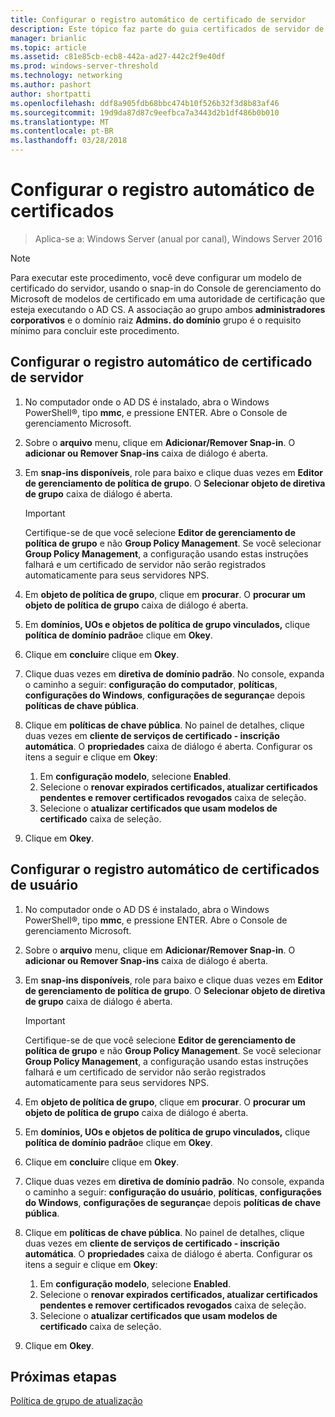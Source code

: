 ```yaml
---
title: Configurar o registro automático de certificado de servidor
description: Este tópico faz parte do guia certificados de servidor de implantação para 802.1 X com e sem fio implantações
manager: brianlic
ms.topic: article
ms.assetid: c81e85cb-ecb8-442a-ad27-442c2f9e40df
ms.prod: windows-server-threshold
ms.technology: networking
ms.author: pashort
author: shortpatti
ms.openlocfilehash: ddf8a905fdb68bbc474b10f526b32f3d8b83af46
ms.sourcegitcommit: 19d9da87d87c9eefbca7a3443d2b1df486b0b010
ms.translationtype: MT
ms.contentlocale: pt-BR
ms.lasthandoff: 03/28/2018
---
```

# <a name="configure-certificate-auto-enrollment"></a>Configurar o registro automático de certificados

>Aplica-se a: Windows Server (anual por canal), Windows Server 2016

> [!NOTE]
> Para executar este procedimento, você deve configurar um modelo de certificado do servidor, usando o snap-in do Console de gerenciamento do Microsoft de modelos de certificado em uma autoridade de certificação que esteja executando o AD CS.
A associação ao grupo ambos **administradores corporativos** e o domínio raiz **Admins. do domínio** grupo é o requisito mínimo para concluir este procedimento.

## <a name="configure-server-certificate-auto-enrollment"></a>Configurar o registro automático de certificado de servidor

1. No computador onde o AD DS é instalado, abra o Windows PowerShell&reg;, tipo **mmc**, e pressione ENTER. Abre o Console de gerenciamento Microsoft.
2. Sobre o **arquivo** menu, clique em **Adicionar/Remover Snap-in**. O **adicionar ou Remover Snap-ins** caixa de diálogo é aberta.
3. Em **snap-ins disponíveis**, role para baixo e clique duas vezes em **Editor de gerenciamento de política de grupo**. O **Selecionar objeto de diretiva de grupo** caixa de diálogo é aberta.

     > [!IMPORTANT]
     > Certifique-se de que você selecione **Editor de gerenciamento de política de grupo** e não **Group Policy Management**. Se você selecionar **Group Policy Management**, a configuração usando estas instruções falhará e um certificado de servidor não serão registrados automaticamente para seus servidores NPS.

4. Em **objeto de política de grupo**, clique em **procurar**. O **procurar um objeto de política de grupo** caixa de diálogo é aberta.
5. Em **domínios, UOs e objetos de política de grupo vinculados,** clique **política de domínio padrão**e clique em **Okey**.
6. Clique em **concluir**e clique em **Okey**.
7. Clique duas vezes em **diretiva de domínio padrão**. No console, expanda o caminho a seguir: **configuração do computador**, **políticas**, **configurações do Windows**, **configurações de segurança**e depois **políticas de chave pública**.
8. Clique em **políticas de chave pública**. No painel de detalhes, clique duas vezes em **cliente de serviços de certificado - inscrição automática**. O **propriedades** caixa de diálogo é aberta. Configurar os itens a seguir e clique em **Okey**:

     1. Em **configuração modelo**, selecione **Enabled**.
     2. Selecione o **renovar expirados certificados, atualizar certificados pendentes e remover certificados revogados** caixa de seleção.
     3. Selecione o **atualizar certificados que usam modelos de certificado** caixa de seleção.

9. Clique em **Okey**.

## <a name="configure-user-certificate-auto-enrollment"></a>Configurar o registro automático de certificados de usuário

1. No computador onde o AD DS é instalado, abra o Windows PowerShell&reg;, tipo **mmc**, e pressione ENTER. Abre o Console de gerenciamento Microsoft.
2. Sobre o **arquivo** menu, clique em **Adicionar/Remover Snap-in**. O **adicionar ou Remover Snap-ins** caixa de diálogo é aberta.
3. Em **snap-ins disponíveis**, role para baixo e clique duas vezes em **Editor de gerenciamento de política de grupo**. O **Selecionar objeto de diretiva de grupo** caixa de diálogo é aberta.

     > [!IMPORTANT]
     > Certifique-se de que você selecione **Editor de gerenciamento de política de grupo** e não **Group Policy Management**. Se você selecionar **Group Policy Management**, a configuração usando estas instruções falhará e um certificado de servidor não serão registrados automaticamente para seus servidores NPS.

4. Em **objeto de política de grupo**, clique em **procurar**. O **procurar um objeto de política de grupo** caixa de diálogo é aberta.
5. Em **domínios, UOs e objetos de política de grupo vinculados,** clique **política de domínio padrão**e clique em **Okey**.
6. Clique em **concluir**e clique em **Okey**.
7. Clique duas vezes em **diretiva de domínio padrão**. No console, expanda o caminho a seguir: **configuração do usuário**, **políticas**, **configurações do Windows**, **configurações de segurança**e depois **políticas de chave pública**.
8. Clique em **políticas de chave pública**. No painel de detalhes, clique duas vezes em **cliente de serviços de certificado - inscrição automática**. O **propriedades** caixa de diálogo é aberta. Configurar os itens a seguir e clique em **Okey**:

     1. Em **configuração modelo**, selecione **Enabled**.
     2. Selecione o **renovar expirados certificados, atualizar certificados pendentes e remover certificados revogados** caixa de seleção.
     3. Selecione o **atualizar certificados que usam modelos de certificado** caixa de seleção.

9. Clique em **Okey**.

## <a name="next-steps"></a>Próximas etapas

[Política de grupo de atualização](refresh-group-policy.md)